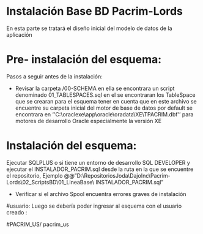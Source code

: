 # Instalación Base BD Pacrim-Lords

En esta parte se tratará el diseño inicial del modelo de datos de la aplicación

# Pre- instalación del esquema:
Pasos a seguir antes de la instalación:
-	Revisar la carpeta /00-SCHEMA en ella se encontrara un script denominado 01_TABLESPACES.sql en el se encontraran los TableSpace que se crearan para el esquema tener en cuenta que en este archivo se encuentre su carpeta inicial del motor de base de datos por default se encontrara en ‘'C:\oraclexe\app\oracle\oradata\XE\TPACRIM.dbf'’ para motores de desarrollo Oracle especialmente la versión XE

# Instalación del esquema:
Ejecutar SQLPLUS o si tiene un entorno de desarrollo SQL DEVELOPER y ejecutar el INSTALADOR_PACRIM.sql desde la ruta en la que se encuentre el repositorio, Ejemplo 
@@”D:\RepositoriosJoda\DajoInc\Pacrim-Lords\02_ScriptsBD\01_LineaBase\ INSTALADOR_PACRIM.sql”

-	Verificar si el archivo Spool encuentra errores graves de instalación 

#usuario:
Luego se debería poder ingresar al esquema con el usuario creado : 

#PACRIM_US/ pacrim_us


